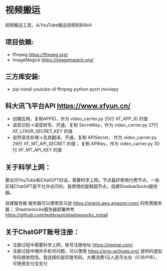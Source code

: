 # 视频搬运

视频搬运工具，从YouTube搬运视频到Bilibili

项目依赖:
-------------------
* ffmpeg https://ffmpeg.org/
* ImageMagick https://imagemagick.org/

三方库安装:
-------------------
* pip install youtube-dl ffmpeg-python pysrt moviepy

科大讯飞平台API https://www.xfyun.cn/
-------------------
* 创建应用，复制APPID，作为 video_carrier.py 25行 XF_APP_ID 的值
* 语音识别->语音转写，开通，复制 SecretKey，作为 video_carrier.py 27行 XF_LFASR_SECRET_KEY 的值
* 自然语言处理->及其翻译，开通，复制 APISecret， 作为 video_carrier.py 29行 XF_MT_API_SECRET 的值； 复制 APIKey，作为 video_carrier.py 30行 XF_MT_API_KEY 的值

关于科学上网： 
-------------------
要访问YouTube和ChatGPT的话，需要科学上网。节点最好使用付费节点，一些区域ChatGPT是不允许访问的。我使用的是韩国节点，自建ShadowSocks服务器。

自建服务器
服务器可以使用亚马逊 https://signin.aws.amazon.com/ 的免费服务器；
Shadowsocks服务器部署参考 https://github.com/teddysun/shadowsocks_install

关于ChatGPT账号注册： 
-------------------
* 注册过程中需要科学上网，账号注册地址 https://openai.com/
* 注册过程中境外手机号问题，可以使用 https://sms-activate.org/ 提供的虚拟号码接收短信。我选择的是印度号码，大概消费1元人民币左右（0.16卢布），可使用支付宝支付